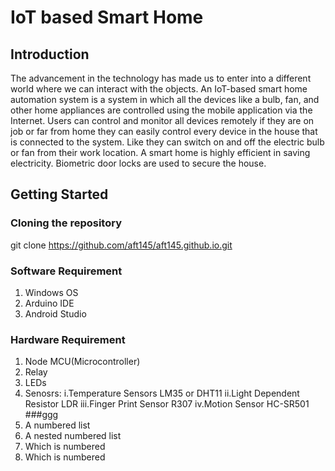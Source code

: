 # IoT based Smart Home
## Introduction
The advancement in the technology has made us to enter into a different world where we can interact with the objects. An IoT-based smart home automation system is a system in which all the devices like a bulb, fan, and other home appliances are controlled using the mobile application via the Internet. Users can control and monitor all devices remotely if they are on job or far from home they can easily control every device in the house that is connected to the system. Like they can switch on and off the electric bulb or fan from their work location. A smart home is highly efficient in saving electricity. Biometric door locks are used to secure the house. 
## Getting Started
### Cloning the repository
git clone https://github.com/aft145/aft145.github.io.git
### Software Requirement
1. Windows OS
2. Arduino IDE
3. Android Studio
### Hardware Requirement
1. Node MCU(Microcontroller)
2. Relay
3. LEDs
4. Senosrs:
i.Temperature Sensors LM35 or DHT11
ii.Light Dependent Resistor LDR
iii.Finger Print Sensor R307
iv.Motion Sensor HC-SR501
###ggg
1. A numbered list
1. A nested numbered list
2. Which is numbered
2. Which is numbered
